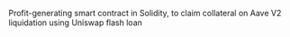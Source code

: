 Profit-generating smart contract in Solidity, to claim collateral on Aave V2 liquidation using Uniswap flash loan
